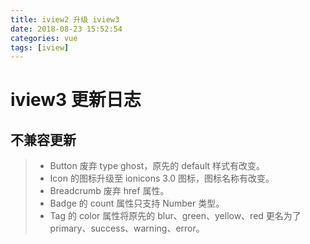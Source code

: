 ```yaml
---
title: iview2 升级 iview3
date: 2018-08-23 15:52:54
categories: vue
tags: [iview]
---
```

<link rel="stylesheet" href="https://at.alicdn.com/t/font_798158_wn4udd6bx9.css">

# iview3 更新日志
## 不兼容更新

> * Button 废弃 type ghost，原先的 default 样式有改变。
> * Icon 的图标升级至 ionicons 3.0 图标，图标名称有改变。
> * Breadcrumb 废弃 href 属性。
> * Badge 的 count 属性只支持 Number 类型。
> * Tag 的 color 属性将原先的 blur、green、yellow、red 更名为了 primary、success、warning、error。
